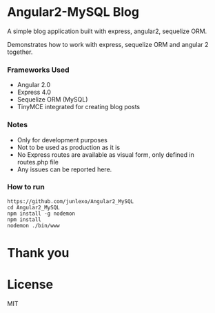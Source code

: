 # Angular2-MySQL Blog
A simple blog application built with express, angular2, sequelize ORM.

Demonstrates how to work with express, sequelize ORM and angular 2 together.

### Frameworks Used
- Angular 2.0
- Express 4.0
- Sequelize ORM (MySQL)
- TinyMCE integrated for creating blog posts

### Notes
- Only for development purposes
- Not to be used as production as it is
- No Express routes are available as visual form, only defined in routes.php file
- Any issues can be reported here.

### How to run
    https://github.com/junlexo/Angular2_MySQL
    cd Angular2_MySQL
    npm install -g nodemon
    npm install
    nodemon ./bin/www
# Thank you 

# License
MIT

